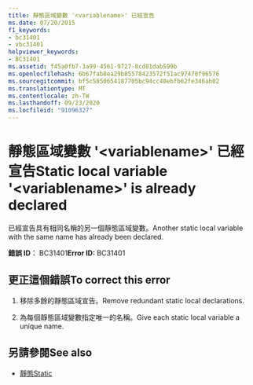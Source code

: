 ```yaml
---
title: 靜態區域變數 '<variablename>' 已經宣告
ms.date: 07/20/2015
f1_keywords:
- bc31401
- vbc31401
helpviewer_keywords:
- BC31401
ms.assetid: f45a0fb7-3a99-4561-9727-8cd81dab599b
ms.openlocfilehash: 6b67fab8ea29b85578423572f51ac97478f96576
ms.sourcegitcommit: bf5c5850654187705bc94cc40ebfb62fe346ab02
ms.translationtype: MT
ms.contentlocale: zh-TW
ms.lasthandoff: 09/23/2020
ms.locfileid: "91096327"
---
```

# <a name="static-local-variable-variablename-is-already-declared"></a><span data-ttu-id="65a84-102">靜態區域變數 '\<variablename>' 已經宣告</span><span class="sxs-lookup"><span data-stu-id="65a84-102">Static local variable '\<variablename>' is already declared</span></span>

<span data-ttu-id="65a84-103">已經宣告具有相同名稱的另一個靜態區域變數。</span><span class="sxs-lookup"><span data-stu-id="65a84-103">Another static local variable with the same name has already been declared.</span></span>  
  
 <span data-ttu-id="65a84-104">**錯誤 ID︰** BC31401</span><span class="sxs-lookup"><span data-stu-id="65a84-104">**Error ID:** BC31401</span></span>  
  
## <a name="to-correct-this-error"></a><span data-ttu-id="65a84-105">更正這個錯誤</span><span class="sxs-lookup"><span data-stu-id="65a84-105">To correct this error</span></span>  
  
1. <span data-ttu-id="65a84-106">移除多餘的靜態區域宣告。</span><span class="sxs-lookup"><span data-stu-id="65a84-106">Remove redundant static local declarations.</span></span>  
  
2. <span data-ttu-id="65a84-107">為每個靜態區域變數指定唯一的名稱。</span><span class="sxs-lookup"><span data-stu-id="65a84-107">Give each static local variable a unique name.</span></span>  
  
## <a name="see-also"></a><span data-ttu-id="65a84-108">另請參閱</span><span class="sxs-lookup"><span data-stu-id="65a84-108">See also</span></span>

- [<span data-ttu-id="65a84-109">靜態</span><span class="sxs-lookup"><span data-stu-id="65a84-109">Static</span></span>](../language-reference/modifiers/static.md)
